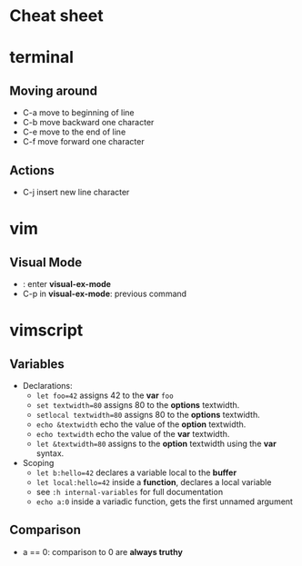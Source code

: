 # Cheat sheet

# __terminal__
## Moving around
- C-a move to beginning of line
- C-b move backward one character 
- C-e move to the end of line
- C-f move forward one character 

## Actions
- C-j insert new line character

# __vim__
## Visual Mode
- : enter **visual-ex-mode**
- C-p in **visual-ex-mode**: previous command

# __vimscript__
## Variables
- Declarations:
    - `let foo=42` assigns 42 to the **var** `foo`
    - `set textwidth=80` assigns 80 to the **options** textwidth.
    - `setlocal textwidth=80` assigns 80 to the **options** textwidth.
    - `echo &textwidth` echo the value of the **option** textwidth.
    - `echo textwidth` echo the value of the **var** textwidth.
    - `let &textwidth=80` assigns to the **option** textwidth using the **var**
      syntax.
- Scoping
    - `let b:hello=42` declares a variable local to the **buffer**
    - `let local:hello=42` inside a **function**, declares a local variable
    - see `:h internal-variables` for full documentation
    - `echo a:0` inside a variadic function, gets the first unnamed argument
## Comparison
- a == 0: comparison to 0 are **always truthy**

